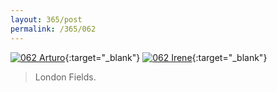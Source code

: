 ```yaml
---
layout: 365/post
permalink: /365/062
---
```


[![062 Arturo](https://c1.staticflickr.com/1/575/20234676583_39a1451513_c.jpg)](https://www.flickr.com/photos/131440297@N08/20234676583/){:target="_blank"}
[![062 Irene](https://c1.staticflickr.com/1/620/20634425930_fcd4985399_c.jpg)](https://www.flickr.com/photos/25124902@N04/20634425930/){:target="_blank"}


> London Fields.

>
